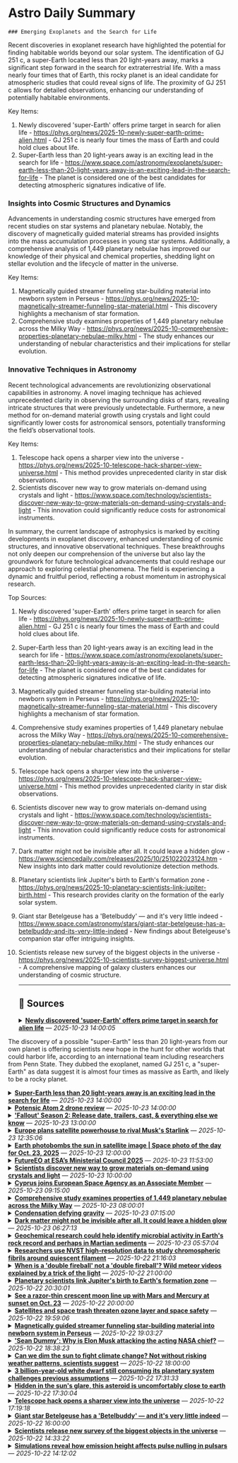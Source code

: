 # Astro Daily Summary

    ### Emerging Exoplanets and the Search for Life
Recent discoveries in exoplanet research have highlighted the potential for finding habitable worlds beyond our solar system. The identification of GJ 251 c, a super-Earth located less than 20 light-years away, marks a significant step forward in the search for extraterrestrial life. With a mass nearly four times that of Earth, this rocky planet is an ideal candidate for atmospheric studies that could reveal signs of life. The proximity of GJ 251 c allows for detailed observations, enhancing our understanding of potentially habitable environments.

Key Items:
1. Newly discovered 'super-Earth' offers prime target in search for alien life - https://phys.org/news/2025-10-newly-super-earth-prime-alien.html - GJ 251 c is nearly four times the mass of Earth and could hold clues about life.
2. Super-Earth less than 20 light-years away is an exciting lead in the search for life - https://www.space.com/astronomy/exoplanets/super-earth-less-than-20-light-years-away-is-an-exciting-lead-in-the-search-for-life - The planet is considered one of the best candidates for detecting atmospheric signatures indicative of life.

### Insights into Cosmic Structures and Dynamics
Advancements in understanding cosmic structures have emerged from recent studies on star systems and planetary nebulae. Notably, the discovery of magnetically guided material streams has provided insights into the mass accumulation processes in young star systems. Additionally, a comprehensive analysis of 1,449 planetary nebulae has improved our knowledge of their physical and chemical properties, shedding light on stellar evolution and the lifecycle of matter in the universe.

Key Items:
1. Magnetically guided streamer funneling star-building material into newborn system in Perseus - https://phys.org/news/2025-10-magnetically-streamer-funneling-star-material.html - This discovery highlights a mechanism of star formation.
2. Comprehensive study examines properties of 1,449 planetary nebulae across the Milky Way - https://phys.org/news/2025-10-comprehensive-properties-planetary-nebulae-milky.html - The study enhances our understanding of nebular characteristics and their implications for stellar evolution.

### Innovative Techniques in Astronomy
Recent technological advancements are revolutionizing observational capabilities in astronomy. A novel imaging technique has achieved unprecedented clarity in observing the surrounding disks of stars, revealing intricate structures that were previously undetectable. Furthermore, a new method for on-demand material growth using crystals and light could significantly lower costs for astronomical sensors, potentially transforming the field’s observational tools.

Key Items:
1. Telescope hack opens a sharper view into the universe - https://phys.org/news/2025-10-telescope-hack-sharper-view-universe.html - This method provides unprecedented clarity in star disk observations.
2. Scientists discover new way to grow materials on-demand using crystals and light - https://www.space.com/technology/scientists-discover-new-way-to-grow-materials-on-demand-using-crystals-and-light - This innovation could significantly reduce costs for astronomical instruments.

In summary, the current landscape of astrophysics is marked by exciting developments in exoplanet discovery, enhanced understanding of cosmic structures, and innovative observational techniques. These breakthroughs not only deepen our comprehension of the universe but also lay the groundwork for future technological advancements that could reshape our approach to exploring celestial phenomena. The field is experiencing a dynamic and fruitful period, reflecting a robust momentum in astrophysical research.

Top Sources:
1. Newly discovered 'super-Earth' offers prime target in search for alien life - https://phys.org/news/2025-10-newly-super-earth-prime-alien.html - GJ 251 c is nearly four times the mass of Earth and could hold clues about life.
2. Super-Earth less than 20 light-years away is an exciting lead in the search for life - https://www.space.com/astronomy/exoplanets/super-earth-less-than-20-light-years-away-is-an-exciting-lead-in-the-search-for-life - The planet is considered one of the best candidates for detecting atmospheric signatures indicative of life.
3. Magnetically guided streamer funneling star-building material into newborn system in Perseus - https://phys.org/news/2025-10-magnetically-streamer-funneling-star-material.html - This discovery highlights a mechanism of star formation.
4. Comprehensive study examines properties of 1,449 planetary nebulae across the Milky Way - https://phys.org/news/2025-10-comprehensive-properties-planetary-nebulae-milky.html - The study enhances our understanding of nebular characteristics and their implications for stellar evolution.
5. Telescope hack opens a sharper view into the universe - https://phys.org/news/2025-10-telescope-hack-sharper-view-universe.html - This method provides unprecedented clarity in star disk observations.
6. Scientists discover new way to grow materials on-demand using crystals and light - https://www.space.com/technology/scientists-discover-new-way-to-grow-materials-on-demand-using-crystals-and-light - This innovation could significantly reduce costs for astronomical instruments.
7. Dark matter might not be invisible after all. It could leave a hidden glow - https://www.sciencedaily.com/releases/2025/10/251022023124.htm - New insights into dark matter could revolutionize detection methods.
8. Planetary scientists link Jupiter's birth to Earth's formation zone - https://phys.org/news/2025-10-planetary-scientists-link-jupiter-birth.html - This research provides clarity on the formation of the early solar system.
9. Giant star Betelgeuse has a 'Betelbuddy' — and it's very little indeed - https://www.space.com/astronomy/stars/giant-star-betelgeuse-has-a-betelbuddy-and-its-very-little-indeed - New findings about Betelgeuse's companion star offer intriguing insights.
10. Scientists release new survey of the biggest objects in the universe - https://phys.org/news/2025-10-scientists-survey-biggest-universe.html - A comprehensive mapping of galaxy clusters enhances our understanding of cosmic structure.
                
    ---
                
    ## 📰 Sources
    <details><summary><strong><a href='https://phys.org/news/2025-10-newly-super-earth-prime-alien.html' target='_blank'>Newly discovered 'super-Earth' offers prime target in search for alien life</a></strong> — <em>2025-10-23 14:00:05</em></summary>

The discovery of a possible "super-Earth" less than 20 light-years from our own planet is offering scientists new hope in the hunt for other worlds that could harbor life, according to an international team including researchers from Penn State. They dubbed the exoplanet, named GJ 251 c, a "super-Earth" as data suggest it is almost four times as massive as Earth, and likely to be a rocky planet.

</details>

<details><summary><strong><a href='https://www.space.com/astronomy/exoplanets/super-earth-less-than-20-light-years-away-is-an-exciting-lead-in-the-search-for-life' target='_blank'>Super-Earth less than 20 light-years away is an exciting lead in the search for life</a></strong> — <em>2025-10-23 14:00:00</em></summary>

The Super-Earth exoplanet is "one of the best candidates in the search for an atmospheric signature of life."

</details>

<details><summary><strong><a href='https://www.space.com/tech/potensic-atom-2-drone-review' target='_blank'>Potensic Atom 2 drone review</a></strong> — <em>2025-10-23 14:00:00</em></summary>

The Potensic Atom 2 is an affordable sub-250 g drone with performance, features and functionality seen with mid-range drone models within this competitive category.

</details>

<details><summary><strong><a href='https://www.space.com/entertainment/space-movies-shows/fallout-season-2-release-date-trailers-cast-and-everything-else-we-know' target='_blank'>'Fallout' Season 2: Release date, trailers, cast, & everything else we know</a></strong> — <em>2025-10-23 13:00:00</em></summary>

Prime Video's post-apocalyptic saga returns in December and heads straight for Sin City.

</details>

<details><summary><strong><a href='https://phys.org/news/2025-10-europe-satellite-powerhouse-rival-musk.html' target='_blank'>Europe plans satellite powerhouse to rival Musk's Starlink</a></strong> — <em>2025-10-23 12:35:06</em></summary>

Three leading European aerospace groups announced Thursday a plan to merge their satellite operations to create a powerhouse for competing in particular against Elon Musk's Starlink internet system.

</details>

<details><summary><strong><a href='https://www.space.com/astronomy/earth/earth-photobombs-the-sun-in-satellite-image-space-photo-of-the-day-for-oct-23-2025' target='_blank'>Earth photobombs the sun in satellite image | Space photo of the day for Oct. 23, 2025</a></strong> — <em>2025-10-23 12:00:00</em></summary>

A new image from NOAA's GOES-19 satellite has captured a rate celestial cameo: Earth itself appearing in the view of the spacecraft's solar coronagraph.

</details>

<details><summary><strong><a href='https://www.esa.int/Applications/Observing_the_Earth/FutureEO/FutureEO_at_ESA_s_Ministerial_Council_2025' target='_blank'>FutureEO at ESA’s Ministerial Council 2025</a></strong> — <em>2025-10-23 11:53:00</em></summary>


The European Space Agency’s Council at Ministerial Level is the time for bold vision and decisive action. In November, ESA’s Member States, Associate States, and Cooperating States will unite to elevate Europe’s role in space and secure its continued leadership for the benefit of citizens.At the heart of ESA’s Earth Observation Programmes stands FutureEO – a driving force for innovation and excellence across satellite missions, Earth system science and Earth action, all in pursuit of a more sustainable and resilient future.Designed to anticipate and address the challenges of tomorrow, FutureEO is poised to enter a new era of growth, ambition and global impact.

</details>

<details><summary><strong><a href='https://www.space.com/technology/scientists-discover-new-way-to-grow-materials-on-demand-using-crystals-and-light' target='_blank'>Scientists discover new way to grow materials on-demand using crystals and light</a></strong> — <em>2025-10-23 10:00:00</em></summary>

The new technique could one day be used to create less expensive astronomical sensors.

</details>

<details><summary><strong><a href='https://www.esa.int/About_Us/Corporate_news/Cyprus_joins_European_Space_Agency_as_an_Associate_Member' target='_blank'>Cyprus joins European Space Agency as an Associate Member</a></strong> — <em>2025-10-23 09:15:00</em></summary>


The Republic of Cyprus has signed an Associate Agreement with the European Space Agency, and is expected to become an Associate Member in the coming months.  

</details>

<details><summary><strong><a href='https://phys.org/news/2025-10-comprehensive-properties-planetary-nebulae-milky.html' target='_blank'>Comprehensive study examines properties of 1,449 planetary nebulae across the Milky Way</a></strong> — <em>2025-10-23 08:00:01</em></summary>

By analyzing the data from the HASH database, astronomers have conducted a comprehensive study of nearly 1,500 planetary nebulae in the Milky Way galaxy. Results of the study, published October 15 on the arXiv preprint server, improve our knowledge regarding the physical and chemical properties of these sources.

</details>

<details><summary><strong><a href='https://www.esa.int/Science_Exploration/Human_and_Robotic_Exploration/Condensation_defying_gravity' target='_blank'>Condensation defying gravity</a></strong> — <em>2025-10-23 07:15:00</em></summary>


From dew at dawn to a foggy mirror after a shower, condensation is part of our daily lives on Earth. In space, microgravity alters how heat flows through gases and liquids, a potential enemy for spacecraft electronics needing to cool down in extreme environments.

</details>

<details><summary><strong><a href='https://www.sciencedaily.com/releases/2025/10/251022023124.htm' target='_blank'>Dark matter might not be invisible after all. It could leave a hidden glow</a></strong> — <em>2025-10-23 06:27:13</em></summary>

Researchers suggest that dark matter might subtly color light red or blue as it passes through, revealing traces of its existence. Using a network-like model of particle connections, they argue that light could be influenced indirectly by Dark Matter through intermediaries. Detecting these tints could unlock a whole new way to explore the hidden 85% of the Universe. The finding could reshape how telescopes search for cosmic mysteries.

</details>

<details><summary><strong><a href='https://phys.org/news/2025-10-geochemical-microbial-earth-martian-sediments.html' target='_blank'>Geochemical research could help identify microbial activity in Earth's rock record and perhaps in Martian sediments</a></strong> — <em>2025-10-23 05:57:04</em></summary>

Because oxygen-bearing sulfate minerals trap and preserve signals from Earth's atmosphere, scientists closely study how they form. Sulfates are stable over billions of years, so their oxygen isotopes are seen as a time capsule, reflecting atmospheric conditions while they were evolving on early Earth—and possibly on its planetary neighbor Mars.

</details>

<details><summary><strong><a href='https://phys.org/news/2025-10-nvst-high-resolution-chromospheric-fibrils.html' target='_blank'>Researchers use NVST high-resolution data to study chromospheric fibrils around quiescent filament</a></strong> — <em>2025-10-22 21:16:03</em></summary>

Using high-resolution data from the one-meter New Vacuum Solar Telescope (NVST), a research team led by Prof. Yan Xiaoli from the Yunnan Observatories of the Chinese Academy of Sciences (CAS) has conducted an in-depth study on the physical properties and oscillations of chromospheric fibrils surrounding a quiescent filament.

</details>

<details><summary><strong><a href='https://www.space.com/stargazing/meteor-showers/when-is-a-double-fireball-not-a-double-fireball-wild-meteor-videos-explained-by-a-trick-of-the-light' target='_blank'>When is a 'double fireball' not a 'double fireball'? Wild meteor videos explained by a trick of the light</a></strong> — <em>2025-10-22 21:00:00</em></summary>

Footage appearing to show a number of "double fireball" events may have been caused by a simple quirk of equipment.

</details>

<details><summary><strong><a href='https://phys.org/news/2025-10-planetary-scientists-link-jupiter-birth.html' target='_blank'>Planetary scientists link Jupiter's birth to Earth's formation zone</a></strong> — <em>2025-10-22 20:30:01</em></summary>

New research from Rice University suggests that the giant planet Jupiter reshaped the early solar system in dramatic ways, carving out rings and gaps that ultimately explain one of the longest-standing puzzles in planetary science: why many primitive meteorites formed millions of years after the first solid bodies.

</details>

<details><summary><strong><a href='https://www.space.com/stargazing/crescent-moon-lines-up-with-mars-and-mercury-sunset-oct-23-2025' target='_blank'>See a razor-thin crescent moon line up with Mars and Mercury at sunset on Oct. 23</a></strong> — <em>2025-10-22 20:00:00</em></summary>

The waxing moon will appear alongside Mars and Mercury as the sun sets on Oct. 23

</details>

<details><summary><strong><a href='https://phys.org/news/2025-10-satellites-space-trash-threaten-ozone.html' target='_blank'>Satellites and space trash threaten ozone layer and space safety</a></strong> — <em>2025-10-22 19:59:06</em></summary>

Every year, we shoot several thousand satellites and other objects out into space. When satellites die, they become space trash that threatens aerospace safety.

</details>

<details><summary><strong><a href='https://phys.org/news/2025-10-magnetically-streamer-funneling-star-material.html' target='_blank'>Magnetically guided streamer funneling star-building material into newborn system in Perseus</a></strong> — <em>2025-10-22 19:03:27</em></summary>

A team of astronomers led by Paulo Cortes, a scientist with the U.S. National Science Foundation National Radio Astronomy Observatory and the Joint ALMA Observatory, have made a groundbreaking discovery about how young star systems grow.

</details>

<details><summary><strong><a href='https://www.space.com/space-exploration/sean-dummy-why-is-elon-musk-attacking-the-acting-nasa-chief' target='_blank'>'Sean Dummy': Why is Elon Musk attacking the acting NASA chief?</a></strong> — <em>2025-10-22 18:38:23</em></summary>

Elon Musk has hammered acting NASA chief Sean Duffy repeatedly on social media over the past few days, calling him "Sean Dummy" and claiming he's "trying to kill NASA." Here's what may be going on.

</details>

<details><summary><strong><a href='https://www.space.com/science/climate-change/can-we-dim-the-sun-to-fight-climate-change-not-without-risking-weather-patterns-scientists-suggest' target='_blank'>Can we dim the sun to fight climate change? Not without risking weather patterns, scientists suggest</a></strong> — <em>2025-10-22 18:00:00</em></summary>

Scattering microscopic particles of sulfur in the atmosphere might slow down climate change. It might also change weather patterns.

</details>

<details><summary><strong><a href='https://phys.org/news/2025-10-billion-year-white-dwarf-consuming.html' target='_blank'>3 billion-year-old white dwarf still consuming its planetary system challenges previous assumptions</a></strong> — <em>2025-10-22 17:31:33</em></summary>

In approximately 5 billion years, the sun will deplete its hydrogen fuel and collapse under its own gravity, becoming a white dwarf. Though Earth-sized, this dense remnant will retain much of the sun's gravitational influence.

</details>

<details><summary><strong><a href='https://phys.org/news/2025-10-hidden-sun-glare-asteroid-uncomfortably.html' target='_blank'>Hidden in the sun's glare, this asteroid is uncomfortably close to earth</a></strong> — <em>2025-10-22 17:30:04</em></summary>

In the distant past, the solar system was rife with impacts and collisions. Millions of rocky objects zoomed chaotically through the system, smashing into each other in collisional cascades. Over time, many of them eventually became part of the rocky planets. What's left of the space rocks are mostly gathered in the main asteroid belt.

</details>

<details><summary><strong><a href='https://phys.org/news/2025-10-telescope-hack-sharper-view-universe.html' target='_blank'>Telescope hack opens a sharper view into the universe</a></strong> — <em>2025-10-22 17:19:18</em></summary>

A novel imaging technique used for the first time on a ground-based telescope has helped a UCLA-led team of astronomers to achieve the sharpest-ever measurement of a star's surrounding disk, revealing previously unseen structure.

</details>

<details><summary><strong><a href='https://www.space.com/astronomy/stars/giant-star-betelgeuse-has-a-betelbuddy-and-its-very-little-indeed' target='_blank'>Giant star Betelgeuse has a 'Betelbuddy' — and it's very little indeed</a></strong> — <em>2025-10-22 16:00:00</em></summary>

Astronomers have sighted Betelgeuse’s mysterious companion — and it’s turning out to be full of surprises.

</details>

<details><summary><strong><a href='https://phys.org/news/2025-10-scientists-survey-biggest-universe.html' target='_blank'>Scientists release new survey of the biggest objects in the universe</a></strong> — <em>2025-10-22 14:33:22</em></summary>

Scientists have released a new study on the arXiv preprint server that catalogs the universe by mapping huge clusters of galaxies.

</details>

<details><summary><strong><a href='https://phys.org/news/2025-10-simulations-reveal-emission-height-affects.html' target='_blank'>Simulations reveal how emission height affects pulse nulling in pulsars</a></strong> — <em>2025-10-22 14:12:02</em></summary>

A radio pulsar is like a cosmic lighthouse, a highly dense, rapidly rotating star that emits beams of radio waves. If Earth happens to be in the path, a "pulse" of radio waves will be detected.

</details>

